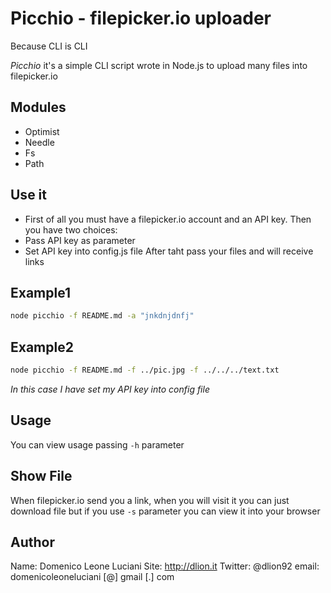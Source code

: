 Picchio - filepicker.io uploader
================================
Because CLI is CLI

*Picchio* it's a simple CLI script wrote in Node.js to upload many files into filepicker.io


Modules
-------------
*   Optimist
*   Needle
*   Fs
*   Path

Use it
------
*   First of all you must have a filepicker.io account and an API key.
Then you have two choices:
*   Pass API key as parameter
*   Set API key into config.js file
After taht pass your files and will receive links

Example1
-------
```sh
node picchio -f README.md -a "jnkdnjdnfj"
```

Example2
--------
```sh
node picchio -f README.md -f ../pic.jpg -f ../../../text.txt
```
*In this case I have set my API key into config file*

Usage
-----
You can view usage passing `-h` parameter

Show File
---------
When filepicker.io send you a link, when you will visit it you can just download file but if you use `-s` parameter you can view it into your browser

Author
------
Name:       Domenico Leone Luciani
Site:       http://dlion.it
Twitter:    @dlion92
email:      domenicoleoneluciani [@] gmail [.] com
